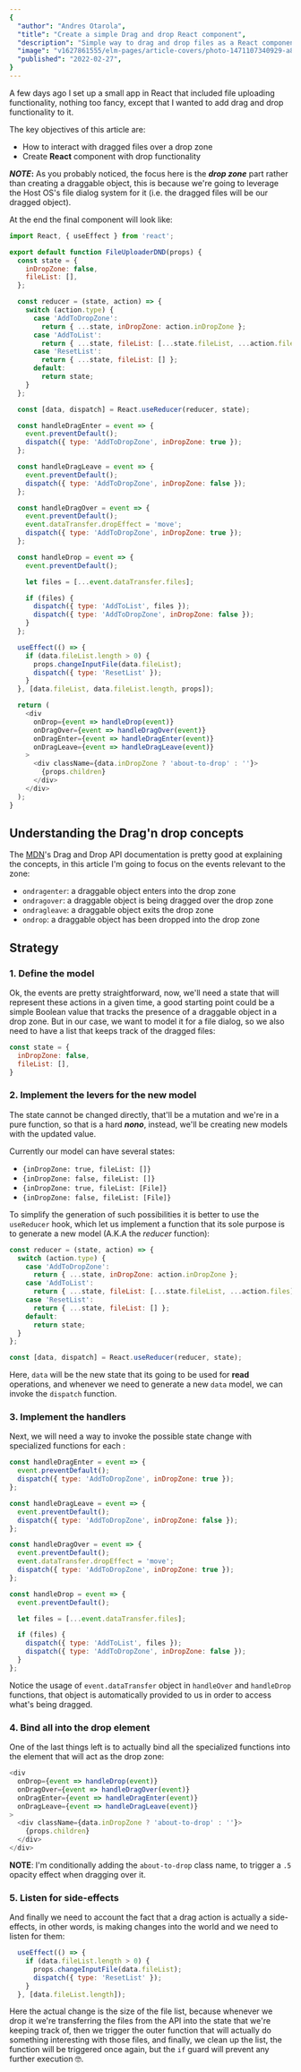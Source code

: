 ```yaml
---
{
  "author": "Andres Otarola",
  "title": "Create a simple Drag and drop React component",
  "description": "Simple way to drag and drop files as a React component",
  "image": "v1627861555/elm-pages/article-covers/photo-1471107340929-a87cd0f5b5f3_mczjfg.jpg",
  "published": "2022-02-27",
}
---
```


A few days ago I set up a small app in React that included file uploading functionality, nothing too 
fancy, except that I wanted to add drag and drop functionality to it.

The key objectives of this article are:
* How to interact with dragged files over a drop zone
* Create **React** component with drop functionality

**_NOTE_:** As you probably noticed, the focus here is the **_drop zone_** part rather than creating a draggable object, this
is because we're going to leverage the Host OS's file dialog system for it (i.e. the dragged files will be our dragged object).

At the end the final component will look like:

```js
import React, { useEffect } from 'react';

export default function FileUploaderDND(props) {
  const state = {
    inDropZone: false,
    fileList: [],
  };

  const reducer = (state, action) => {
    switch (action.type) {
      case 'AddToDropZone':
        return { ...state, inDropZone: action.inDropZone };
      case 'AddToList':
        return { ...state, fileList: [...state.fileList, ...action.files] };
      case 'ResetList':
        return { ...state, fileList: [] };
      default:
        return state;
    }
  };

  const [data, dispatch] = React.useReducer(reducer, state);

  const handleDragEnter = event => {
    event.preventDefault();
    dispatch({ type: 'AddToDropZone', inDropZone: true });
  };

  const handleDragLeave = event => {
    event.preventDefault();
    dispatch({ type: 'AddToDropZone', inDropZone: false });
  };

  const handleDragOver = event => {
    event.preventDefault();
    event.dataTransfer.dropEffect = 'move';
    dispatch({ type: 'AddToDropZone', inDropZone: true });
  };

  const handleDrop = event => {
    event.preventDefault();

    let files = [...event.dataTransfer.files];

    if (files) {
      dispatch({ type: 'AddToList', files });
      dispatch({ type: 'AddToDropZone', inDropZone: false });
    }
  };

  useEffect(() => {
    if (data.fileList.length > 0) {
      props.changeInputFile(data.fileList);
      dispatch({ type: 'ResetList' });
    }
  }, [data.fileList, data.fileList.length, props]);

  return (
    <div
      onDrop={event => handleDrop(event)}
      onDragOver={event => handleDragOver(event)}
      onDragEnter={event => handleDragEnter(event)}
      onDragLeave={event => handleDragLeave(event)}
    >
      <div className={data.inDropZone ? 'about-to-drop' : ''}>
        {props.children}
      </div>
    </div>
  );
}
```

## Understanding the Drag'n drop concepts

The [MDN][mdn]'s Drag and Drop API documentation is pretty good at explaining the concepts, in this article
I'm going to focus on the events relevant to the zone:

[mdn]: https://developer.mozilla.org/en-US/docs/Web/API/HTML_Drag_and_Drop_API

* `ondragenter`: a draggable object enters into the drop zone
* `ondragover`: a draggable object is being dragged over the drop zone
* `ondragleave`: a draggable object exits the drop zone
* `ondrop`: a draggable object has been dropped into the drop zone

## Strategy


### 1. Define the model

Ok, the events are pretty straightforward, now, we'll need a state that will represent these
actions in a given time, a good starting point could be a simple Boolean value that tracks the presence of
a draggable object in a drop zone. But in our case, we want to model it for a file dialog, so we also need
to have a list that keeps track of the dragged files:

```js
const state = {
  inDropZone: false,
  fileList: [],
}

```

### 2. Implement the levers for the new model

The state cannot be changed directly, that'll be a mutation and we're in a pure function, so that is a hard
_**nono**_, instead, we'll be creating new models with the updated value.

Currently our model can have several states:

* `{inDropZone: true, fileList: []}`
* `{inDropZone: false, fileList: []}`
* `{inDropZone: true, fileList: [File]}`
* `{inDropZone: false, fileList: [File]}`

To simplify the generation of such possibilities it is better to use the `useReducer` hook, which let us
implement a function that its sole purpose is to generate a new model (A.K.A the *reducer* function):

```js
const reducer = (state, action) => {
  switch (action.type) {
    case 'AddToDropZone':
      return { ...state, inDropZone: action.inDropZone };
    case 'AddToList':
      return { ...state, fileList: [...state.fileList, ...action.files] };
    case 'ResetList':
      return { ...state, fileList: [] };
    default:
      return state;
  }
};

const [data, dispatch] = React.useReducer(reducer, state);

```

Here, `data` will be the new state that its going to be used for **read** operations, and whenever we need
to generate a new `data` model, we can invoke the `dispatch` function.

### 3. Implement the handlers

Next, we will need a way to invoke the possible state change with specialized functions for each :

```js
const handleDragEnter = event => {
  event.preventDefault();
  dispatch({ type: 'AddToDropZone', inDropZone: true });
};

const handleDragLeave = event => {
  event.preventDefault();
  dispatch({ type: 'AddToDropZone', inDropZone: false });
};

const handleDragOver = event => {
  event.preventDefault();
  event.dataTransfer.dropEffect = 'move';
  dispatch({ type: 'AddToDropZone', inDropZone: true });
};

const handleDrop = event => {
  event.preventDefault();

  let files = [...event.dataTransfer.files];

  if (files) {
    dispatch({ type: 'AddToList', files });
    dispatch({ type: 'AddToDropZone', inDropZone: false });
  }
};
```

Notice the usage of `event.dataTransfer` object in `handleOver` and `handleDrop` functions, that object
is automatically provided to us in order to access what's being dragged.




### 4. Bind all into the drop element

One of the last things left is to actually bind all the specialized functions into the 
element that will act as the drop zone:

```js
<div
  onDrop={event => handleDrop(event)}
  onDragOver={event => handleDragOver(event)}
  onDragEnter={event => handleDragEnter(event)}
  onDragLeave={event => handleDragLeave(event)}
>
  <div className={data.inDropZone ? 'about-to-drop' : ''}>
    {props.children}
  </div>
</div>
```

__NOTE__: I'm conditionally adding the `about-to-drop` class name, to trigger a `.5` opacity effect when dragging over it.

### 5. Listen for side-effects
And finally we need to account the fact that a drag action is actually a side-effects, in other words, is
making changes into the world and we need to listen for them:


```js
  useEffect(() => {
    if (data.fileList.length > 0) {
      props.changeInputFile(data.fileList);
      dispatch({ type: 'ResetList' });
    }
  }, [data.fileList.length]);

```

Here the actual change is the size of the file list, because whenever we drop it we're transferring the 
files from the API into the state that we're keeping track of, then we trigger the outer function that will actually do something interesting with those files, and finally, we clean up the list, the function will be triggered once again, but the `if` guard will prevent any further execution 🤓.
